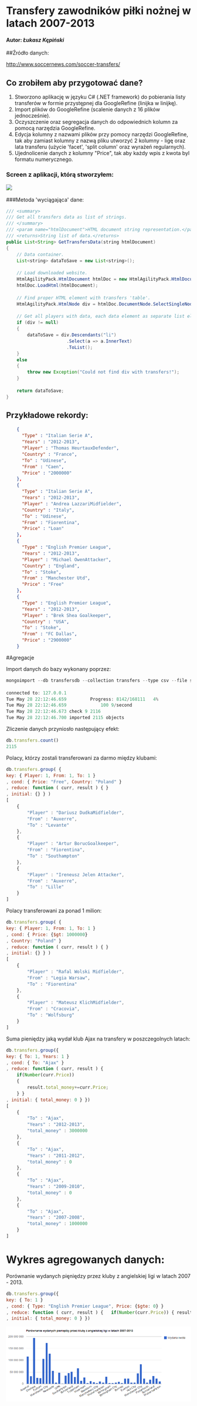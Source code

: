 # Transfery zawodników piłki nożnej w latach 2007-2013

#### Autor: *Łukasz Kępiński*

##Źródło danych: 

http://www.soccernews.com/soccer-transfers/

## Co zrobiłem aby przygotować dane?

1. Stworzono aplikację w języku C# (.NET framework) do pobierania listy transferów w formie przystępnej dla GoogleRefine (linijka w linijkę).
1. Import plików do GoogleRefine (scalenie danych z 16 plików jednocześnie).
1. Oczyszczenie oraz segregacja danych do odpowiednich kolumn za pomocą narzędzia GoogleRefine.
1. Edycja kolumny z nazwami plików przy pomocy narzędzi GoogleRefine, tak aby zamiast kolumny z nazwą pliku utworzyć 2 kolumny - ligę oraz lata transferu (użycie 'facet', 'split column' oraz wyrażeń regularnych).
1. Ujednolicenie danych z kolumny "Price", tak aby każdy wpis z kwota byl formatu numerycznego.

### Screen z aplikacji, którą stworzyłem:

![](../images/lkepinsk/transfers-data-download-screen.png)

###Metoda 'wyciągająca' dane:

```java
/// <summary>
/// Get all transfers data as list of strings.
/// </summary>
/// <param name="htmlDocument">HTML document string representation.</param>
/// <returns>String list of data.</returns>
public List<String> GetTransfersData(string htmlDocument)
{
	// Data container.
	List<string> dataToSave = new List<string>();

	// Load downloaded website.
	HtmlAgilityPack.HtmlDocument htmlDoc = new HtmlAgilityPack.HtmlDocument();
	htmlDoc.LoadHtml(htmlDocument);

	// Find proper HTML element with transfers 'table'.
	HtmlAgilityPack.HtmlNode div = htmlDoc.DocumentNode.SelectSingleNode("//div[@class='panes']");

	// Get all players with data, each data element as separate list element.
	if (div != null)
	{
		dataToSave = div.Descendants("li")
					   .Select(a => a.InnerText)
					   .ToList();
	}
	else
	{
		throw new Exception("Could not find div with transfers!");
	}

	return dataToSave;
}
```

## Przykładowe rekordy:
```json
    {
      "Type" : "Italian Serie A",
      "Years" : "2012-2013",
      "Player" : "Thomas HeurtauxDefender",
      "Country" : "France",
      "To" : "Udinese",
      "From" : "Caen",
      "Price" : "2000000"
    },
    {
      "Type" : "Italian Serie A",
      "Years" : "2012-2013",
      "Player" : "Andrea LazzariMidfielder",
      "Country" : "Italy",
      "To" : "Udinese",
      "From" : "Fiorentina",
      "Price" : "Loan"
    },
	{
      "Type" : "English Premier League",
      "Years" : "2012-2013",
      "Player" : "Michael OwenAttacker",
      "Country" : "England",
      "To" : "Stoke",
      "From" : "Manchester Utd",
      "Price" : "Free"
    },
    {
      "Type" : "English Premier League",
      "Years" : "2012-2013",
      "Player" : "Brek Shea Goalkeeper",
      "Country" : "USA",
      "To" : "Stoke",
      "From" : "FC Dallas",
      "Price" : "2900000"
    }
```

#Agregacje

Import danych do bazy wykonany poprzez:

```javascript
mongoimport --db transfersdb --collection transfers --type csv --file soccer-transfers.csv --headerline --ignoreBlanks

connected to: 127.0.0.1
Tue May 28 22:12:46.659 		Progress: 8142/168111	4%
Tue May 28 22:12:46.659 			100	9/second
Tue May 28 22:12:46.673 check 9 2116
Tue May 28 22:12:46.700 imported 2115 objects
```

Zliczenie danych przyniosło następujący efekt: 

```javascript
db.transfers.count()
2115
```

Polacy, którzy zostali transferowani za darmo między klubami:

```javascript
db.transfers.group( { 
key: { Player: 1, From: 1, To: 1 }
, cond: { Price: "Free", Country: "Poland" }
, reduce: function ( curr, result ) { }
, initial: {} } )
[
	{
		"Player" : "Dariusz DudkaMidfielder",
		"From" : "Auxerre",
		"To" : "Levante"
	},
	{
		"Player" : "Artur BorucGoalkeeper",
		"From" : "Fiorentina",
		"To" : "Southampton"
	},
	{
		"Player" : "Ireneusz Jelen Attacker",
		"From" : "Auxerre",
		"To" : "Lille"
	}
]
```

Polacy transferowani za ponad 1 milion:

```javascript
db.transfers.group( { 
key: { Player: 1, From: 1, To: 1 }
, cond: { Price: {$gt: 1000000}
, Country: "Poland" }
, reduce: function ( curr, result ) { }
, initial: {} } )
[
	{
		"Player" : "Rafal Wolski Midfielder",
		"From" : "Legia Warsaw",
		"To" : "Fiorentina"
	},
	{
		"Player" : "Mateusz KlichMidfielder",
		"From" : "Cracovia",
		"To" : "Wolfsburg"
	}
]
```

Suma pieniędzy jaką wydał klub Ajax na transfery w poszczegolnych latach:

```javascript
db.transfers.group({ 
key: { To: 1, Years: 1 }
, cond: { To: "Ajax" }
, reduce: function ( curr, result ) { 
	if(Number(curr.Price))
	{ 
		result.total_money+=curr.Price;
	} }
, initial: { total_money: 0 } })
[
	{
		"To" : "Ajax",
		"Years" : "2012-2013",
		"total_money" : 3000000
	},
	{
		"To" : "Ajax",
		"Years" : "2011-2012",
		"total_money" : 0
	},
	{
		"To" : "Ajax",
		"Years" : "2009-2010",
		"total_money" : 0
	},
	{
		"To" : "Ajax",
		"Years" : "2007-2008",
		"total_money" : 1000000
	}
]

```

# Wykres agregowanych danych:

Porównanie wydanych pięniędzy przez kluby z angielskiej ligi w latach 2007 - 2013.

```javascript
db.transfers.group({ 
key: { To: 1 }
, cond: { Type: "English Premier League", Price: {$gte: 0} }
, reduce: function ( curr, result ) { 	if(Number(curr.Price)) { result.total_money+=curr.Price; } }
, initial: { total_money: 0 } })
```
![](../images/lkepinsk/english-premier-league-diag.png)


